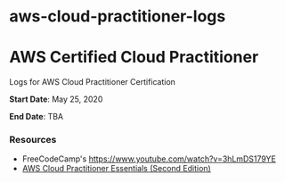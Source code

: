 # aws-cloud-practitioner-logs
# AWS Certified Cloud Practitioner
Logs for AWS Cloud Practitioner Certification

**Start Date**: May 25, 2020

**End Date**: TBA

### Resources

* FreeCodeCamp's https://www.youtube.com/watch?v=3hLmDS179YE
* [AWS Cloud Practitioner Essentials (Second Edition)](https://www.aws.training/Details/Curriculum?id=27076)
